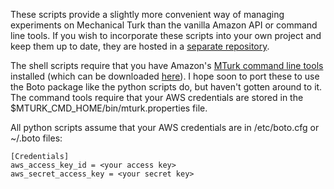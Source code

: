 These scripts provide a slightly more convenient way of managing experiments on Mechanical Turk than the vanilla Amazon API or command line tools.  If you wish to incorporate these scripts into your own project and keep them up to date, they are hosted in a [separate repository](https://bitbucket.org/dkleinschmidt/mturk-utils).

The shell scripts require that you have Amazon's [MTurk command line tools](http://mturk.s3.amazonaws.com/CLT_Tutorial/UserGuide.html) installed (which can be downloaded [here](http://aws.amazon.com/developertools/694)).  I hope soon to port these to use the Boto package like the python scripts do, but haven't gotten around to it.  The command tools require that your AWS credentials are stored in the $MTURK_CMD_HOME/bin/mturk.properties file.

All python scripts assume that your AWS credentials are in /etc/boto.cfg or ~/.boto files:

    [Credentials]
    aws_access_key_id = <your access key>
    aws_secret_access_key = <your secret key>
